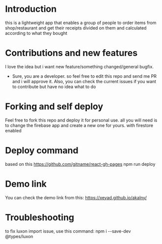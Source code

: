 # Introduction
this is a lightweight app that enables a group of people to order items from shop/restaurant and get their receipts divided on them and calculated according to what they bought

# Contributions and new features
I love the idea but i want new feature/something changed/general bugfix.
- Sure, you are a developer. so feel free to edit this repo and send me PR and i will approve it.
Also, you can check the current issues if you want to contribute but have no idea what to do 


# Forking and self deploy
Feel free to fork this repo and deploy it for personal use. all you will need is to change the firebase app and create a new one for yours. with firestore enabled

# Deploy command
based on this https://github.com/gitname/react-gh-pages
npm run deploy

# Demo link
You can check the demo link from this: https://xeyad.github.io/akalny/

# Troubleshooting
to fix luxon import issue, use this command: npm i --save-dev @types/luxon